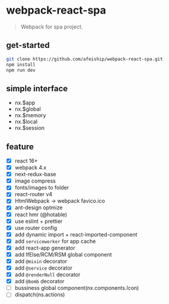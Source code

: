 # webpack-react-spa
> Webpack for spa project.

## get-started
```bash
git clone https://github.com/afeiship/webpack-react-spa.git
npm install
npm run dev
```

## simple interface
- nx.\$app
- nx.\$global
- nx.\$memory
- nx.\$local
- nx.\$session

## feature
- [x] react 16+
- [x] webpack 4.x
- [x] next-redux-base
- [x] image compress
- [x] fonts/images to folder
- [x] react-router v4
- [x] HtmlWebpack -> webpack favico.ico
- [x] ant-design optmize
- [x] react hmr (@hotable)
- [x] use eslint + prettier
- [x] use router config
- [x] add dynamic import + react-imported-component
- [x] add `serviceworker` for app cache
- [x] add react-app generator
- [x] add IfElse/RCM/RSM global component
- [x] add `@mixin` decorator
- [x] add `@service` decorator
- [x] add `@renderNull` decorator
- [x] add `@bomb` decorator
- [ ] bussiness global component(nx.components.Icon)
- [ ] dispatch(ns.actions)
